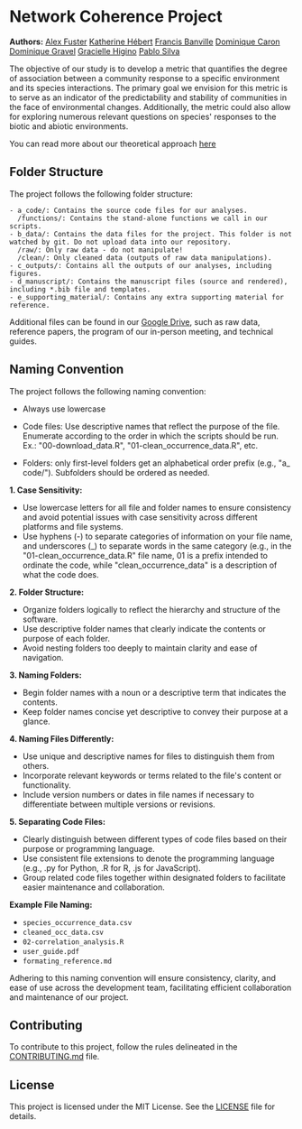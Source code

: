 # Network Coherence Project

**Authors:**
[Alex Fuster](https://github.com/Alex-Fuster)
[Katherine Hébert](https://github.com/katherinehebert)
[Francis Banville](https://github.com/FrancisBanville)
[Dominique Caron](https://github.com/DominiqueCaron)
[Dominique Gravel](https://github.com/DominiqueGravel)
[Gracielle Higino](https://github.com/graciellehigino)
[Pablo Silva](https://github.com/tutudocerrado)

The objective of our study is to develop a metric that quantifies the degree of association between a community response to a specific environment and its species interactions. The primary goal we envision for this metric is to serve as an indicator of the predictability and stability of communities in the face of environmental changes. Additionally, the metric could also allow for exploring numerous relevant questions on species' responses to the biotic and abiotic environments.

You can read more about our theoretical approach [here](https://github.com/Alex-Fuster/network_coherence/blob/main/e_supporting_material/network_coherence_12feb24.Rmd)

## Folder Structure

The project follows the following folder structure:

```
- a_code/: Contains the source code files for our analyses.
  /functions/: Contains the stand-alone functions we call in our scripts.
- b_data/: Contains the data files for the project. This folder is not watched by git. Do not upload data into our repository. 
  /raw/: Only raw data - do not manipulate! 
  /clean/: Only cleaned data (outputs of raw data manipulations).
- c_outputs/: Contains all the outputs of our analyses, including figures.
- d_manuscript/: Contains the manuscript files (source and rendered), including *.bib file and templates.
- e_supporting_material/: Contains any extra supporting material for reference.
```

Additional files can be found in our [Google Drive](https://drive.google.com/drive/folders/1pmDwl0QXEWIqchEwgF7LnLsoww7ru1QV?usp=sharing), such as raw data, reference papers, the program of our in-person meeting, and technical guides.


## Naming Convention

The project follows the following naming convention:

- Always use lowercase

- Code files: Use descriptive names that reflect the purpose of the file. Enumerate according to the order in which the scripts should be run. Ex.: "00-download_data.R", "01-clean_occurrence_data.R", etc.

- Folders: only first-level folders get an alphabetical order prefix (e.g., "a_ code/"). Subfolders should be ordered as needed.


**1. Case Sensitivity:**
   - Use lowercase letters for all file and folder names to ensure consistency and avoid potential issues with case sensitivity across different platforms and file systems.
   - Use hyphens (-) to separate categories of information on your file name, and underscores (_) to separate words in the same category (e.g., in the "01-clean_occurrence_data.R" file name, 01 is a prefix intended to ordinate the code, while "clean_occurrence_data" is a description of what the code does. 

**2. Folder Structure:**
   - Organize folders logically to reflect the hierarchy and structure of the software.
   - Use descriptive folder names that clearly indicate the contents or purpose of each folder.
   - Avoid nesting folders too deeply to maintain clarity and ease of navigation. 

**3. Naming Folders:**
   - Begin folder names with a noun or a descriptive term that indicates the contents.
   - Keep folder names concise yet descriptive to convey their purpose at a glance.

**4. Naming Files Differently:**
   - Use unique and descriptive names for files to distinguish them from others.
   - Incorporate relevant keywords or terms related to the file's content or functionality.
   - Include version numbers or dates in file names if necessary to differentiate between multiple versions or revisions.

**5. Separating Code Files:**
   - Clearly distinguish between different types of code files based on their purpose or programming language.
   - Use consistent file extensions to denote the programming language (e.g., .py for Python, .R for R, .js for JavaScript).
   - Group related code files together within designated folders to facilitate easier maintenance and collaboration.

**Example File Naming:**

- `species_occurrence_data.csv`
- `cleaned_occ_data.csv`
- `02-correlation_analysis.R`
- `user_guide.pdf`
- `formating_reference.md`

Adhering to this naming convention will ensure consistency, clarity, and ease of use across the development team, facilitating efficient collaboration and maintenance of our project.


## Contributing

To contribute to this project, follow the rules delineated in the [CONTRIBUTING.md](CONTRIBUTING.md) file.

## License

This project is licensed under the MIT License. See the [LICENSE](LICENSE) file for details.
